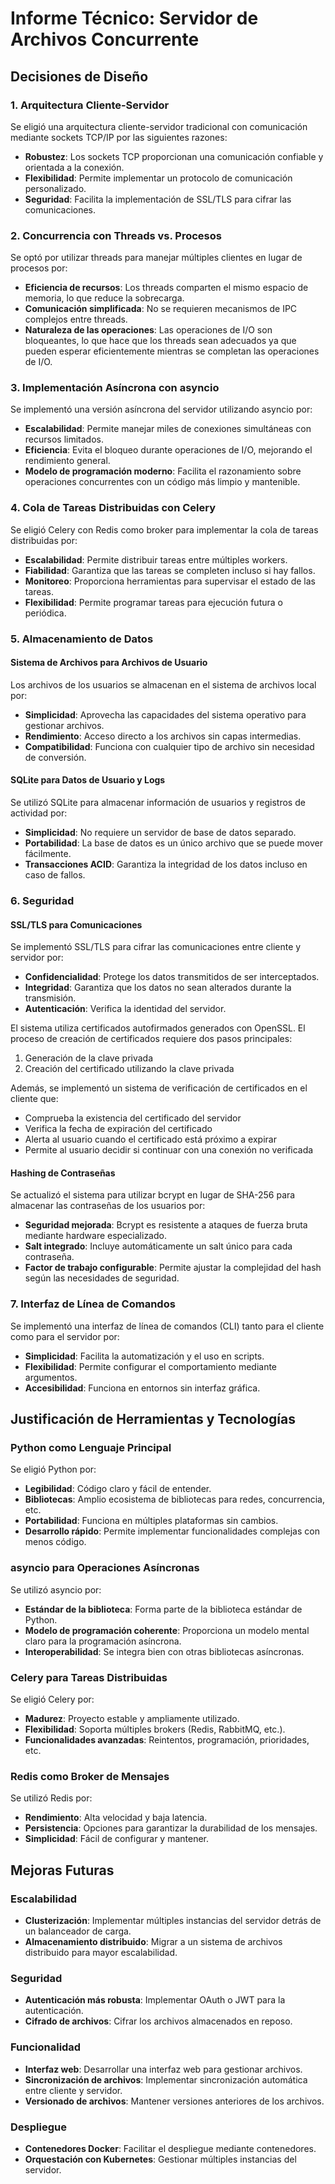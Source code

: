 # Informe Técnico: Servidor de Archivos Concurrente

## Decisiones de Diseño

### 1. Arquitectura Cliente-Servidor

Se eligió una arquitectura cliente-servidor tradicional con comunicación mediante sockets TCP/IP por las siguientes razones:

- **Robustez**: Los sockets TCP proporcionan una comunicación confiable y orientada a la conexión.
- **Flexibilidad**: Permite implementar un protocolo de comunicación personalizado.
- **Seguridad**: Facilita la implementación de SSL/TLS para cifrar las comunicaciones.

### 2. Concurrencia con Threads vs. Procesos

Se optó por utilizar threads para manejar múltiples clientes en lugar de procesos por:

- **Eficiencia de recursos**: Los threads comparten el mismo espacio de memoria, lo que reduce la sobrecarga.
- **Comunicación simplificada**: No se requieren mecanismos de IPC complejos entre threads.
- **Naturaleza de las operaciones**: Las operaciones de I/O son bloqueantes, lo que hace que los threads sean adecuados ya que pueden esperar eficientemente mientras se completan las operaciones de I/O.

### 3. Implementación Asíncrona con asyncio

Se implementó una versión asíncrona del servidor utilizando asyncio por:

- **Escalabilidad**: Permite manejar miles de conexiones simultáneas con recursos limitados.
- **Eficiencia**: Evita el bloqueo durante operaciones de I/O, mejorando el rendimiento general.
- **Modelo de programación moderno**: Facilita el razonamiento sobre operaciones concurrentes con un código más limpio y mantenible.

### 4. Cola de Tareas Distribuidas con Celery

Se eligió Celery con Redis como broker para implementar la cola de tareas distribuidas por:

- **Escalabilidad**: Permite distribuir tareas entre múltiples workers.
- **Fiabilidad**: Garantiza que las tareas se completen incluso si hay fallos.
- **Monitoreo**: Proporciona herramientas para supervisar el estado de las tareas.
- **Flexibilidad**: Permite programar tareas para ejecución futura o periódica.

### 5. Almacenamiento de Datos

#### Sistema de Archivos para Archivos de Usuario

Los archivos de los usuarios se almacenan en el sistema de archivos local por:

- **Simplicidad**: Aprovecha las capacidades del sistema operativo para gestionar archivos.
- **Rendimiento**: Acceso directo a los archivos sin capas intermedias.
- **Compatibilidad**: Funciona con cualquier tipo de archivo sin necesidad de conversión.

#### SQLite para Datos de Usuario y Logs

Se utilizó SQLite para almacenar información de usuarios y registros de actividad por:

- **Simplicidad**: No requiere un servidor de base de datos separado.
- **Portabilidad**: La base de datos es un único archivo que se puede mover fácilmente.
- **Transacciones ACID**: Garantiza la integridad de los datos incluso en caso de fallos.

### 6. Seguridad

#### SSL/TLS para Comunicaciones

Se implementó SSL/TLS para cifrar las comunicaciones entre cliente y servidor por:

- **Confidencialidad**: Protege los datos transmitidos de ser interceptados.
- **Integridad**: Garantiza que los datos no sean alterados durante la transmisión.
- **Autenticación**: Verifica la identidad del servidor.

El sistema utiliza certificados autofirmados generados con OpenSSL. El proceso de creación de certificados requiere dos pasos principales:

1. Generación de la clave privada
2. Creación del certificado utilizando la clave privada

Además, se implementó un sistema de verificación de certificados en el cliente que:
- Comprueba la existencia del certificado del servidor
- Verifica la fecha de expiración del certificado
- Alerta al usuario cuando el certificado está próximo a expirar
- Permite al usuario decidir si continuar con una conexión no verificada

#### Hashing de Contraseñas

Se actualizó el sistema para utilizar bcrypt en lugar de SHA-256 para almacenar las contraseñas de los usuarios por:

- **Seguridad mejorada**: Bcrypt es resistente a ataques de fuerza bruta mediante hardware especializado.
- **Salt integrado**: Incluye automáticamente un salt único para cada contraseña.
- **Factor de trabajo configurable**: Permite ajustar la complejidad del hash según las necesidades de seguridad.

### 7. Interfaz de Línea de Comandos

Se implementó una interfaz de línea de comandos (CLI) tanto para el cliente como para el servidor por:

- **Simplicidad**: Facilita la automatización y el uso en scripts.
- **Flexibilidad**: Permite configurar el comportamiento mediante argumentos.
- **Accesibilidad**: Funciona en entornos sin interfaz gráfica.

## Justificación de Herramientas y Tecnologías

### Python como Lenguaje Principal

Se eligió Python por:

- **Legibilidad**: Código claro y fácil de entender.
- **Bibliotecas**: Amplio ecosistema de bibliotecas para redes, concurrencia, etc.
- **Portabilidad**: Funciona en múltiples plataformas sin cambios.
- **Desarrollo rápido**: Permite implementar funcionalidades complejas con menos código.

### asyncio para Operaciones Asíncronas

Se utilizó asyncio por:

- **Estándar de la biblioteca**: Forma parte de la biblioteca estándar de Python.
- **Modelo de programación coherente**: Proporciona un modelo mental claro para la programación asíncrona.
- **Interoperabilidad**: Se integra bien con otras bibliotecas asíncronas.

### Celery para Tareas Distribuidas

Se eligió Celery por:

- **Madurez**: Proyecto estable y ampliamente utilizado.
- **Flexibilidad**: Soporta múltiples brokers (Redis, RabbitMQ, etc.).
- **Funcionalidades avanzadas**: Reintentos, programación, prioridades, etc.

### Redis como Broker de Mensajes

Se utilizó Redis por:

- **Rendimiento**: Alta velocidad y baja latencia.
- **Persistencia**: Opciones para garantizar la durabilidad de los mensajes.
- **Simplicidad**: Fácil de configurar y mantener.

## Mejoras Futuras

### Escalabilidad

- **Clusterización**: Implementar múltiples instancias del servidor detrás de un balanceador de carga.
- **Almacenamiento distribuido**: Migrar a un sistema de archivos distribuido para mayor escalabilidad.

### Seguridad

- **Autenticación más robusta**: Implementar OAuth o JWT para la autenticación.
- **Cifrado de archivos**: Cifrar los archivos almacenados en reposo.

### Funcionalidad

- **Interfaz web**: Desarrollar una interfaz web para gestionar archivos.
- **Sincronización de archivos**: Implementar sincronización automática entre cliente y servidor.
- **Versionado de archivos**: Mantener versiones anteriores de los archivos.

### Despliegue

- **Contenedores Docker**: Facilitar el despliegue mediante contenedores.
- **Orquestación con Kubernetes**: Gestionar múltiples instancias del servidor.

